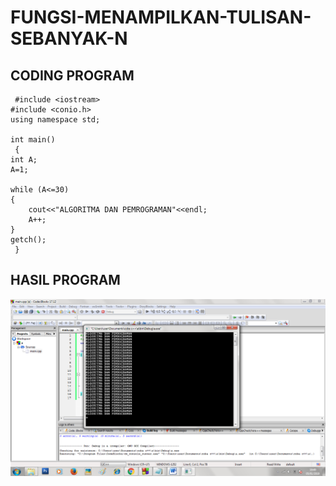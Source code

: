 # FUNGSI-MENAMPILKAN-TULISAN-SEBANYAK-N

## CODING PROGRAM

     #include <iostream>
    #include <conio.h>
    using namespace std;

    int main()
     {
    int A;
    A=1;

    while (A<=30)
    {
        cout<<"ALGORITMA DAN PEMROGRAMAN"<<endl;
        A++;
    }
    getch();
     }

## HASIL PROGRAM
![img](https://github.com/nurasiyah/FUNGSI-MENAMPILKAN-TULISAN-SEBANYAK-N/blob/master/FUNGSI%20MENAMPILKAN%20TULLISAN%20SEBANYAK%20N.png?raw=true)
